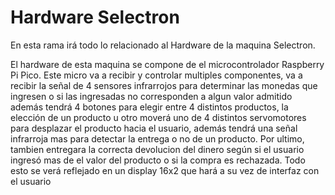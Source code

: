 # Hardware Selectron
En esta rama irá todo lo relacionado al Hardware de la maquina Selectron.

El hardware de esta maquina se compone de el microcontrolador Raspberry Pi Pico. Este micro va a recibir y controlar multiples componentes, va a recibir la señal de 4 sensores infrarrojos para determinar las monedas que ingresen o si las ingresadas no corresponden a algun valor admitido además tendrá 4 botones para elegir entre 4 distintos productos, la elección de un producto u otro moverá uno de 4 distintos servomotores para desplazar el producto hacia el usuario, además tendrá una señal infrarroja mas para detectar la entrega o no de un producto. Por ultimo, tambien entregara la correcta devolucion del dinero según si el usuario ingresó mas de el valor del producto o si la compra es rechazada. Todo esto se verá reflejado en un display 16x2 que hará a su vez de interfaz con el usuario
